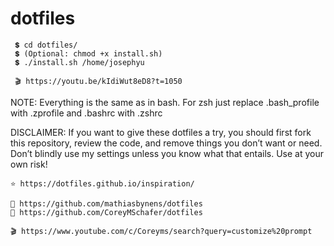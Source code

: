 # dotfiles
       
     💲 cd dotfiles/
     💲 (Optional: chmod +x install.sh)
     💲 ./install.sh /home/josephyu
     
     🎬 https://youtu.be/kIdiWut8eD8?t=1050

NOTE: Everything is the same as in bash. For zsh  just replace .bash_profile with  .zprofile and .bashrc  with  .zshrc

DISCLAIMER: If you want to give these dotfiles a try, you should first fork this repository, review the code, and remove things you don’t want or need. Don’t blindly use my settings unless you know what that entails. Use at your own risk!
    
    ⭐ https://dotfiles.github.io/inspiration/
    
    🧭 https://github.com/mathiasbynens/dotfiles
    🧭 https://github.com/CoreyMSchafer/dotfiles
    
    🎬 https://www.youtube.com/c/Coreyms/search?query=customize%20prompt
